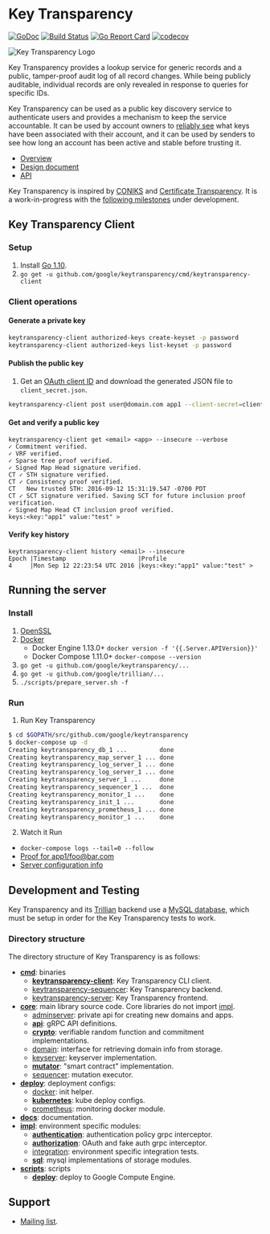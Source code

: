 # Key Transparency

[![GoDoc](https://godoc.org/github.com/google/keytransparency?status.svg)](https://godoc.org/github.com/google/keytransparency)
[![Build Status](https://travis-ci.org/google/keytransparency.svg?branch=master)](https://travis-ci.org/google/keytransparency)
[![Go Report Card](https://goreportcard.com/badge/github.com/google/keytransparency)](https://goreportcard.com/report/github.com/google/keytransparency)
[![codecov](https://codecov.io/gh/google/keytransparency/branch/master/graph/badge.svg)](https://codecov.io/gh/google/keytransparency)

![Key Transparency Logo](docs/images/logo.png)


Key Transparency provides a lookup service for generic records and a public,
tamper-proof audit log of all record changes. While being publicly auditable,
individual records are only revealed in response to queries for specific IDs.

Key Transparency can be used as a public key discovery service to authenticate
users and provides a mechanism to keep the service accountable.  It can be used
by account owners to [reliably see](docs/verification.md) what keys have been
associated with their account, and it can be used by senders to see how long an
account has been active and stable before trusting it.

* [Overview](docs/overview.md)
* [Design document](docs/design.md)
* [API](docs/http_apis.md)

Key Transparency is inspired by [CONIKS](https://eprint.iacr.org/2014/1004.pdf)
and [Certificate Transparency](https://www.certificate-transparency.org/).
It is a work-in-progress with the [following
milestones](https://github.com/google/keytransparency/milestones) under
development.


## Key Transparency Client

### Setup
1. Install [Go 1.10](https://golang.org/doc/install).
2. `go get -u github.com/google/keytransparency/cmd/keytransparency-client `

### Client operations

#### Generate a private key

  ```sh
  keytransparency-client authorized-keys create-keyset -p password
  keytransparency-client authorized-keys list-keyset -p password
  ```

#### Publish the public key
1. Get an [OAuth client ID](https://console.developers.google.com/apis/credentials) and download the generated JSON file to `client_secret.json`.

  ```sh
  keytransparency-client post user@domain.com app1 --client-secret=client_secret.json --insecure -d 'dGVzdA==' #Base64
  ```

#### Get and verify a public key

  ```
  keytransparency-client get <email> <app> --insecure --verbose
  ✓ Commitment verified.
  ✓ VRF verified.
  ✓ Sparse tree proof verified.
  ✓ Signed Map Head signature verified.
  CT ✓ STH signature verified.
  CT ✓ Consistency proof verified.
  CT   New trusted STH: 2016-09-12 15:31:19.547 -0700 PDT
  CT ✓ SCT signature verified. Saving SCT for future inclusion proof verification.
  ✓ Signed Map Head CT inclusion proof verified.
  keys:<key:"app1" value:"test" >
  ```

#### Verify key history
  ```
  keytransparency-client history <email> --insecure
  Epoch |Timestamp                    |Profile
  4     |Mon Sep 12 22:23:54 UTC 2016 |keys:<key:"app1" value:"test" >
  ```


## Running the server

### Install
1. [OpenSSL](https://www.openssl.org/community/binaries.html)
1. [Docker](https://docs.docker.com/engine/installation/)
   - Docker Engine 1.13.0+ `docker version -f '{{.Server.APIVersion}}'`
   - Docker Compose 1.11.0+ `docker-compose --version`
1. `go get -u github.com/google/keytransparency/...`
1. `go get -u github.com/google/trillian/...`
1. `./scripts/prepare_server.sh -f`

### Run
1. Run Key Transparency

  ```sh
$ cd $GOPATH/src/github.com/google/keytransparency
$ docker-compose up -d
Creating keytransparency_db_1 ...         done
Creating keytransparency_map_server_1 ... done
Creating keytransparency_log_server_1 ... done
Creating keytransparency_log_server_1 ... done
Creating keytransparency_server_1 ...     done
Creating keytransparency_sequencer_1 ...  done
Creating keytransparency_monitor_1 ...    done
Creating keytransparency_init_1 ...       done
Creating keytransparency_prometheus_1 ... done
Creating keytransparency_monitor_1 ...    done
  ```

2. Watch it Run
- `docker-compose logs --tail=0 --follow`
- [Proof for app1/foo@bar.com](https://35.202.56.9/v1/domains/default/apps/appID/users/foo@bar.com)
- [Server configuration info](https://35.202.56.9/v1/domains/default)

## Development and Testing
Key Transparency and its [Trillian](https://github.com/google/trillian) backend
use a [MySQL database](https://github.com/google/trillian/blob/master/README.md#mysql-setup),
which must be setup in order for the Key Transparency tests to work.


### Directory structure

The directory structure of Key Transparency is as follows:

* [**cmd**](cmd): binaries
    * [**keytransparency-client**](cmd/keytransparency-client): Key Transparency CLI client.
    * [keytransparency-sequencer](cmd/keytransparency-sequencer): Key Transparency backend.
    * [keytransparency-server](cmd/keytransparency-sequencer): Key Transparency frontend.
* [**core**](core): main library source code. Core libraries do not import [impl](impl).
    * [adminserver](core/adminserver): private api for creating new domains and apps.
    * [**api**](core/api): gRPC API definitions.
    * [**crypto**](core/crypto): verifiable random function and commitment implementations.
    * [domain](core/domain): interface for retrieving domain info from storage.
    * [keyserver](core/keyserver): keyserver implementation.
    * [**mutator**](core/mutator): "smart contract" implementation.
    * [sequencer](core/sequencer): mutation executor.
* [**deploy**](deploy): deployment configs:
    * [docker](deploy/docker): init helper.
    * [**kubernetes**](deploy/kubernetes): kube deploy configs.
    * [prometheus](deploy/prometheus): monitoring docker module.
* [**docs**](docs): documentation.
* [**impl**](impl): environment specific modules:
    * [**authentication**](impl/authentication): authentication policy grpc interceptor.
    * [**authorization**](impl/authorization): OAuth and fake auth grpc interceptor.
    * [integration](impl/integration): environment specific integration tests.
    * [**sql**](impl/sql): mysql implementations of storage modules.
* [**scripts**](scripts): scripts
    * [**deploy**](scripts/deploy.sh): deploy to Google Compute Engine.


## Support

- [Mailing list](https://groups.google.com/forum/#!forum/keytransparency).

